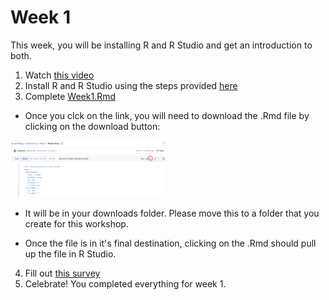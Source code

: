 # Week 1

This week, you will be installing R and R Studio and get an introduction to both.

1. Watch [this video](https://www.youtube.com/) 
2. Install R and R Studio using the steps provided [here](https://github.com/seegerab/R-workshop/blob/main/PreWorkshop/Week1/Installing%20R%20and%20R%20Studio.md) 
3. Complete [Week1.Rmd](https://github.com/seegerab/R-workshop/blob/main/PreWorkshop/Week1/Week1.Rmd)

- Once you clck on the link, you will need to download the .Rmd file by clicking on the download button:

<img src="image-8.png" width="50%" />

- It will be in your downloads folder. Please move this to a folder that you create for this workshop.

- Once the file is in it's final destination, clicking on the .Rmd should pull up the file in R Studio.

4. Fill out [this survey](https://docs.google.com/forms/d/e/1FAIpQLScHDv_sdD-A_I8uOVBGRtkj-618DtXySOEBCeE0qBMk0zfpYA/viewform?usp=dialog) 
5. Celebrate! You completed everything for week 1.
